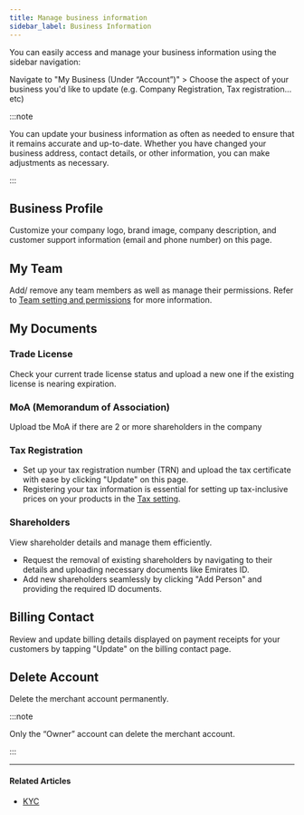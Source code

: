 ```yaml
---
title: Manage business information
sidebar_label: Business Information
---
```


You can easily access and manage your business information using the sidebar navigation:

Navigate to "My Business (Under “Account”)" > Choose the aspect of your business you'd like to update (e.g. Company Registration, Tax registration…etc)

:::note

You can update your business information as often as needed to ensure that it remains accurate and up-to-date. Whether you have changed your business address, contact details, or other information, you can make adjustments as necessary.

:::

## Business Profile

Customize your company logo, brand image, company description, and customer support information (email and phone number) on this page.

## My Team

Add/ remove any team members as well as manage their permissions. Refer to [<ins>Team setting and permissions</ins>](/2-account-management/2-team-settings/index.md) for more information.

## My Documents

### Trade License

Check your current trade license status and upload a new one if the existing license is nearing expiration.

### MoA (Memorandum of Association)

Upload tbe MoA if there are 2 or more shareholders in the company

### Tax Registration

* Set up your tax registration number (TRN) and upload the tax certificate with ease by clicking "Update" on this page.
* Registering your tax information is essential for setting up tax-inclusive prices on your products in the [<ins>Tax setting</ins>](/10-funds-and-payments/7-tax-settings.md).

### Shareholders

View shareholder details and manage them efficiently.

* Request the removal of existing shareholders by navigating to their details and uploading necessary documents like Emirates ID.
* Add new shareholders seamlessly by clicking "Add Person" and providing the required ID documents.

## Billing Contact

Review and update billing details displayed on payment receipts for your customers by tapping "Update" on the billing contact page.

<!-- ## Delivery Address

View your company's existing delivery address, which is used for delivering or picking up POS devices when needed, on this page. -->

## Delete Account

Delete the merchant account permanently.

<!-- :::note

All registers must be settled before merchant deletion.

::: -->

:::note

Only the “Owner” account can delete the merchant account.

:::

***

#### Related Articles

* [<ins>KYC</ins>](/1-account/4-kyc.md)
